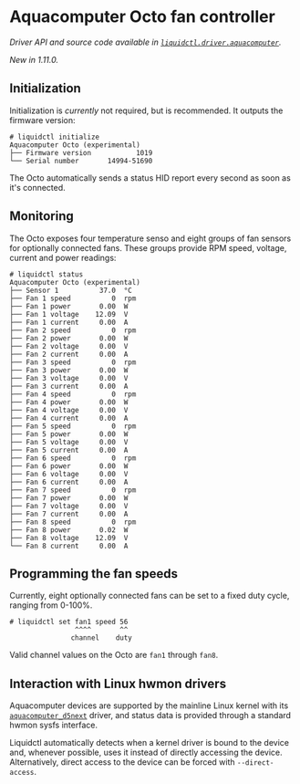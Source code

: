 # Aquacomputer Octo fan controller
_Driver API and source code available in [`liquidctl.driver.aquacomputer`](../liquidctl/driver/aquacomputer.py)._

_New in 1.11.0._<br>

## Initialization

Initialization is _currently_ not required, but is recommended. It outputs the firmware version:

```
# liquidctl initialize
Aquacomputer Octo (experimental)
├── Firmware version           1019
└── Serial number       14994-51690
```

The Octo automatically sends a status HID report every second as soon as it's connected.

## Monitoring

The Octo exposes four temperature senso and eight groups of fan sensors for optionally connected fans. These groups provide RPM speed, voltage, current and power readings:

```
# liquidctl status
Aquacomputer Octo (experimental)
├── Sensor 1          37.0  °C 
├── Fan 1 speed          0  rpm
├── Fan 1 power       0.00  W  
├── Fan 1 voltage    12.09  V  
├── Fan 1 current     0.00  A  
├── Fan 2 speed          0  rpm
├── Fan 2 power       0.00  W
├── Fan 2 voltage     0.00  V
├── Fan 2 current     0.00  A
├── Fan 3 speed          0  rpm
├── Fan 3 power       0.00  W
├── Fan 3 voltage     0.00  V
├── Fan 3 current     0.00  A
├── Fan 4 speed          0  rpm
├── Fan 4 power       0.00  W
├── Fan 4 voltage     0.00  V
├── Fan 4 current     0.00  A
├── Fan 5 speed          0  rpm
├── Fan 5 power       0.00  W
├── Fan 5 voltage     0.00  V
├── Fan 5 current     0.00  A
├── Fan 6 speed          0  rpm
├── Fan 6 power       0.00  W
├── Fan 6 voltage     0.00  V
├── Fan 6 current     0.00  A
├── Fan 7 speed          0  rpm
├── Fan 7 power       0.00  W
├── Fan 7 voltage     0.00  V
├── Fan 7 current     0.00  A
├── Fan 8 speed          0  rpm
├── Fan 8 power       0.02  W
├── Fan 8 voltage    12.09  V
└── Fan 8 current     0.00  A
```

## Programming the fan speeds

Currently, eight optionally connected fans can be set to a fixed duty cycle, ranging from 0-100%.

```
# liquidctl set fan1 speed 56
                ^^^^       ^^
               channel    duty
```

Valid channel values on the Octo are `fan1` through `fan8`.

## Interaction with Linux hwmon drivers
[Linux hwmon]: #interaction-with-linux-hwmon-drivers

Aquacomputer devices are supported by the mainline Linux kernel with its
[`aquacomputer_d5next`] driver, and status data is provided through a standard
hwmon sysfs interface.

Liquidctl automatically detects when a kernel driver is bound to the device
and, whenever possible, uses it instead of directly accessing the device.
Alternatively, direct access to the device can be forced with
`--direct-access`.

[`aquacomputer_d5next`]: https://www.kernel.org/doc/html/latest/hwmon/aquacomputer_d5next.html
